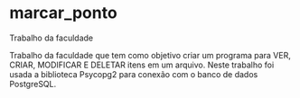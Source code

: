 # marcar_ponto
Trabalho da faculdade

Trabalho da faculdade que tem como objetivo criar um programa para VER, CRIAR, MODIFICAR E DELETAR itens em um arquivo.
Neste trabalho foi usada a biblioteca Psycopg2 para conexão com o banco de dados PostgreSQL.
